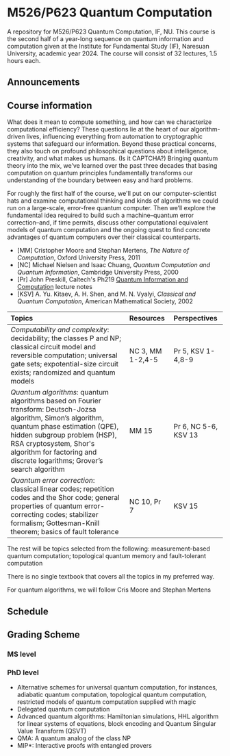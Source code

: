 # M526/P623 Quantum Computation
A repository for M526/P623 Quantum Computation, IF, NU. This course is the second half of a year-long sequence on quantum information and computation given at the Institute for Fundamental Study (IF), Naresuan University, academic year 2024. The course will consist of 32 lectures, 1.5 hours each. 

## Announcements

## Course information

What does it mean to compute something, and how can we characterize computational efficiency? These questions lie at the heart of our algorithm-driven lives, influencing everything from automation to cryptographic systems that safeguard our information. Beyond these practical concerns, they also touch on profound philosophical questions about intelligence, creativity, and what makes us humans. (Is it CAPTCHA?)
Bringing quantum theory into the mix, we’ve learned over the past three decades that basing computation on quantum principles fundamentally transforms our understanding of the boundary between easy and hard problems. 

For roughly the first half of the course, we'll put on our computer-scientist hats and examine computational thinking and kinds of algorithms we could run on a large-scale, error-free quantum computer. Then we’ll explore the fundamental idea required to build such a machine–quantum error correction–and, if time permits, discuss other computational equivalent models of quantum computation and the ongoing quest to find concrete advantages of quantum computers over their classical counterparts. 

- [MM] Cristopher Moore and Stephan Mertens, *The Nature of Computation*, Oxford University Press, 2011
- [NC] Michael Nielsen and Isaac Chuang, *Quantum Computation and Quantum Information*, Cambridge University Press, 2000
- [Pr] John Preskill, Caltech's Ph219 [Quantum Information and Computation](http://theory.caltech.edu/~preskill/ph229/) lecture notes
- [KSV] A. Yu. Kitaev, A. H. Shen, and M. N. Vyalyi, *Classical and Quantum Computation*, American Mathematical Society, 2002 

|Topics|Resources|Perspectives|
|:-----|:--------|:-----------|
|*Computability and complexity*: decidability; the classes P and NP; classical circuit model and reversible computation; universal gate sets; expotential-size circuit exists; randomized and quantum models| NC 3, MM 1-2,4-5|Pr 5, KSV 1-4,8-9|
|*Quantum algorithms*: quantum algorithms based on Fourier transform: Deutsch-Jozsa algorithm, Simon’s algorithm, quantum phase estimation (QPE), hidden subgroup problem (HSP), RSA cryptosystem, Shor's algorithm for factoring and discrete logarithms; Grover’s search algorithm|MM 15|Pr 6, NC 5-6, KSV 13|
|*Quantum error correction*: classical linear codes; repetition codes and the Shor code; general properties of quantum error-correcting codes; stabilizer formalism; Gottesman-Knill theorem; basics of fault tolerance|NC 10, Pr 7|KSV 15

The rest will be topics selected from the following: measurement-based quantum computation; topological quantum memory and fault-tolerant computation 

There is no single textbook that covers all the topics in my preferred way. 

For quantum algorithms, we will follow Cris Moore and Stephan Mertens

## Schedule

## Grading Scheme

### MS level

### PhD level

- Alternative schemes for universal quantum computation, for instances, adiabatic quantum computation, topological quantum computation, restricted models of quantum computation supplied with magic
- Delegated quantum computation
- Advanced quantum algorithms: Hamiltonian simulations, HHL algorithm for linear systems of equations, block encoding and Quantum Singular Value Transform (QSVT)
- QMA: A quantum analog of the class NP
- MIP*: Interactive proofs with entangled provers

